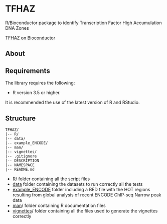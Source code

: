 # TFHAZ
R/Bioconductor package to identify Transcription Factor High Accumulation DNA Zones 

[TFHAZ on Bioconductor](https://www.bioconductor.org/packages/release/bioc/html/TFHAZ.html)

## About


## Requirements

The library requires the following:
* R version 3.5 or higher.
  
It is recommended the use of the latest version of R and RStudio.

## Structure
```
TFHAZ/
|-- R/
|-- data/
|-- example_ENCODE/
|-- man/
|-- vignettes/
|-- .gitignore
|-- DESCRIPTION
|-- NAMESPACE
|-- README.md
```

- [R](R)/ folder containing all the script files
- [data](data) folder containing the datasets to run correctly all the tests
- [example_ENCODE](example_ENCODE) folder including a BED file with the HOT regions resulting from global analysis of recent ENCODE ChIP-seq Narrow peak data 
- [man](man)/ folder containing R documentation files
- [vignettes](vignettes)/ folder containing all the files used to generate the vignettes correctly
